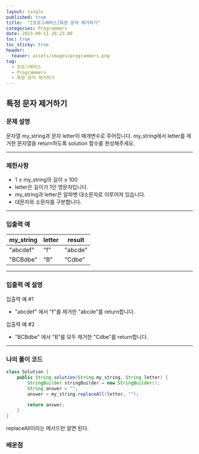 ```yaml
---
layout: single
published: true
title:  "[프로그래머스]특정 문자 제거하기"
categories: Programmers
date: 2023-09-11 20:23:00
toc: true
toc_sticky: true
header:
  teaser: assets/images/programmers.png
tag:   
  - 프로그래머스
  - Programmers
  - 특정 문자 제거하기
---
```


## 특정 문자 제거하기

### 문제 설명
문자열 my_string과 문자 letter이 매개변수로 주어집니다. my_string에서 letter를 제거한 문자열을 return하도록 solution 함수를 완성해주세요.

----------------

### 제한사항

* 1 ≤ my_string의 길이 ≤ 100
* letter은 길이가 1인 영문자입니다.
* my_string과 letter은 알파벳 대소문자로 이루어져 있습니다.
* 대문자와 소문자를 구분합니다.

----------------

### 입출력 예


|my_string|	letter	|result|
|---|---|---|
|"abcdef"|	"f"|	"abcde"|
|"BCBdbe"|	"B"|	"Cdbe"|

  
----------------
### 입출력 예 설명

입출력 예 #1  

* "abcdef" 에서 "f"를 제거한 "abcde"를 return합니다.  
  

입출력 예 #2  

* "BCBdbe" 에서 "B"를 모두 제거한 "Cdbe"를 return합니다.



----------------

### 나의 풀이 코드

```java
class Solution {
    public String solution(String my_string, String letter) {
        StringBuilder stringBuilder = new StringBuilder();
        String answer = "";
        answer = my_string.replaceAll(letter, "");
    
        return answer;
    }
}
```
<p>
replaceAll이라는 메서드만 알면 된다.
</p>



### 배운점
